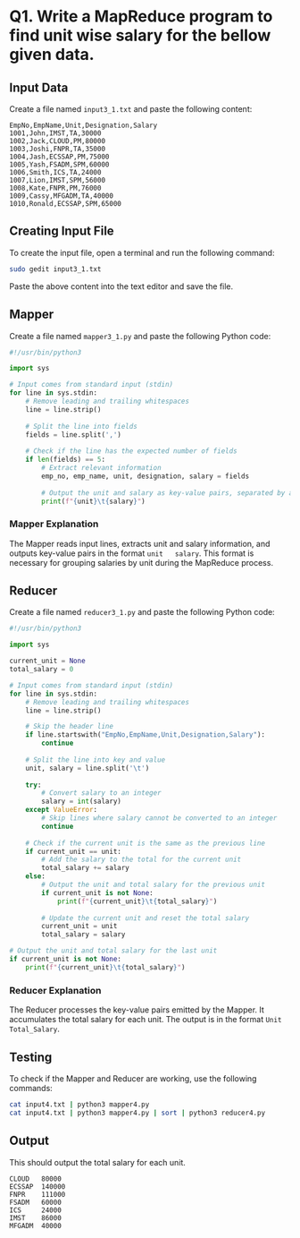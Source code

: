 # Q1. Write a MapReduce program to find unit wise salary for the bellow given data.

## Input Data

Create a file named `input3_1.txt` and paste the following content:

```plaintext
EmpNo,EmpName,Unit,Designation,Salary
1001,John,IMST,TA,30000
1002,Jack,CLOUD,PM,80000
1003,Joshi,FNPR,TA,35000
1004,Jash,ECSSAP,PM,75000
1005,Yash,FSADM,SPM,60000
1006,Smith,ICS,TA,24000
1007,Lion,IMST,SPM,56000
1008,Kate,FNPR,PM,76000
1009,Cassy,MFGADM,TA,40000
1010,Ronald,ECSSAP,SPM,65000
```

## Creating Input File

To create the input file, open a terminal and run the following command:

```bash
sudo gedit input3_1.txt
```

Paste the above content into the text editor and save the file.

## Mapper

Create a file named `mapper3_1.py` and paste the following Python code:

```python
#!/usr/bin/python3

import sys

# Input comes from standard input (stdin)
for line in sys.stdin:
    # Remove leading and trailing whitespaces
    line = line.strip()
    
    # Split the line into fields
    fields = line.split(',')
    
    # Check if the line has the expected number of fields
    if len(fields) == 5:
        # Extract relevant information
        emp_no, emp_name, unit, designation, salary = fields
        
        # Output the unit and salary as key-value pairs, separated by a tab
        print(f"{unit}\t{salary}")

```

### Mapper Explanation

The Mapper reads input lines, extracts unit and salary information, and outputs key-value pairs in the format `unit   salary`. This format is necessary for grouping salaries by unit during the MapReduce process.

## Reducer

Create a file named `reducer3_1.py` and paste the following Python code:

```python
#!/usr/bin/python3

import sys

current_unit = None
total_salary = 0

# Input comes from standard input (stdin)
for line in sys.stdin:
    # Remove leading and trailing whitespaces
    line = line.strip()

    # Skip the header line
    if line.startswith("EmpNo,EmpName,Unit,Designation,Salary"):
        continue
    
    # Split the line into key and value
    unit, salary = line.split('\t')
    
    try:
        # Convert salary to an integer
        salary = int(salary)
    except ValueError:
        # Skip lines where salary cannot be converted to an integer
        continue
    
    # Check if the current unit is the same as the previous line
    if current_unit == unit:
        # Add the salary to the total for the current unit
        total_salary += salary
    else:
        # Output the unit and total salary for the previous unit
        if current_unit is not None:
            print(f"{current_unit}\t{total_salary}")
        
        # Update the current unit and reset the total salary
        current_unit = unit
        total_salary = salary

# Output the unit and total salary for the last unit
if current_unit is not None:
    print(f"{current_unit}\t{total_salary}")

```

### Reducer Explanation

The Reducer processes the key-value pairs emitted by the Mapper. It accumulates the total salary for each unit. The output is in the format `Unit   Total_Salary`.

## Testing

To check if the Mapper and Reducer are working, use the following commands:

```bash
cat input4.txt | python3 mapper4.py
cat input4.txt | python3 mapper4.py | sort | python3 reducer4.py
```
## Output
This should output the total salary for each unit.
```
CLOUD   80000
ECSSAP  140000
FNPR    111000
FSADM   60000
ICS     24000
IMST    86000
MFGADM  40000
```
